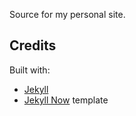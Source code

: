 Source for my personal site.

## Credits

Built with:
- [Jekyll](https://github.com/jekyll/jekyll)
- [Jekyll Now](https://github.com/barryclark/jekyll-now/) template
